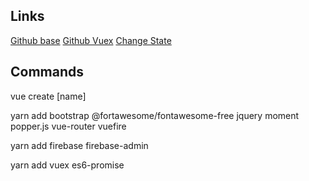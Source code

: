 
## Links
  [Github base](https://github.com/devgiordane/todo)
  [Github Vuex](https://github.com/vuejs/vuex)
  [Change State](https://dev.to/viniciuskneves/watch-for-vuex-state-changes-2mgj)

## Commands
  vue create [name]

  yarn add bootstrap @fortawesome/fontawesome-free jquery moment popper.js vue-router vuefire

  yarn add firebase firebase-admin

  yarn add vuex es6-promise
